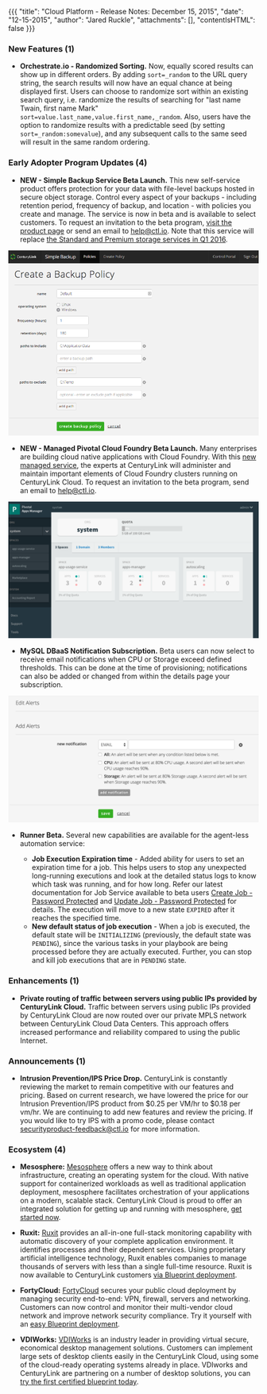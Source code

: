 {{{
"title": "Cloud Platform - Release Notes: December 15, 2015",
"date": "12-15-2015",
"author": "Jared Ruckle",
"attachments": [],
"contentIsHTML": false
}}}

### New Features (1)

* __Orchestrate.io - Randomized Sorting.__ Now, equally scored results can show up in different orders. By adding `sort=_random` to the URL query string, the search results will now have an equal chance at being displayed first. Users can choose to randomize sort within an existing search query, i.e. randomize the results of searching for "last name Twain, first name Mark" `sort=value.last_name,value.first_name,_random`. Also, users have the option to randomize results with a predictable seed (by setting `sort=_random:somevalue`), and any subsequent calls to the same seed will result in the same random ordering.

### Early Adopter Program Updates (4)

* __NEW - Simple Backup Service Beta Launch.__ This new self-service product offers protection for your data with file-level backups hosted in secure object storage. Control every aspect of your backups - including retention period, frequency of backup, and location - with policies you create and manage. The service is now in beta and is available to select customers. To request an invitation to the beta program, [visit the product page](https://www.ctl.io/simple-backup-service/) or send an email to [help@ctl.io](mailto:help@ctl.io). Note that this service will replace [the Standard and Premium storage services in Q1 2016](https://www.ctl.io/knowledge-base/support/backup-service-changes-faq/).

![Simple Backup Service Policy](../images/2015-12-15_simplebackup.png)

* __NEW - Managed Pivotal Cloud Foundry Beta Launch.__ Many enterprises are building cloud native applications with Cloud Foundry. With this [new managed service](https://www.ctl.io/managed-services/pivotal-cloud-foundry/), the experts at CenturyLink will administer and maintain important elements of Cloud Foundry clusters running on CenturyLink Cloud. To request an invitation to the beta program, send an email to [help@ctl.io](mailto:help@ctl.io).

![Cloud Foundry AppManager](../images/2015-12-15_managedpcf.png)

* __MySQL DBaaS Notification Subscription.__ Beta users can now select to receive email notifications when CPU or Storage exceed defined thresholds. This can be done at the time of provisioning; notifications can also be added or changed from within the details page your subscription.

![MySQL Notifications](../images/2015-12-15_mysql.png)

* __Runner Beta.__ Several new capabilities are available for the agent-less automation service:

  * **Job Execution Expiration time** - Added ability for users to set an expiration time for a job. This helps users to stop any unexpected long-running executions and look at the detailed status logs to know which task was running, and for how long. Refer our latest documentation for Job Service available to beta users [Create Job - Password Protected](http://info.runner.ctl.io/job-service/#createJob) and [Update Job - Password Protected](http://info.runner.ctl.io/job-service/#updateJob) for details. The execution will move to a new state `EXPIRED` after it reaches the specified time.
  * **New default status of job execution** - When a job is executed, the default state will be `INITIALIZING` (previously, the default state was `PENDING`), since the various tasks in your playbook are being processed before they are actually executed. Further, you can stop and kill job executions that are in `PENDING` state.

### Enhancements (1)

* __Private routing of traffic between servers using public IPs provided by CenturyLink Cloud.__ Traffic between servers using public IPs provided by CenturyLink Cloud are now routed over our private MPLS network between CenturyLink Cloud Data Centers. This approach offers increased performance and reliability compared to using the public Internet.

### Announcements (1)

* __Intrusion Prevention/IPS Price Drop.__ CenturyLink is constantly reviewing the market to remain competitive with our features and pricing. Based on current research, we have lowered the price for our Intrusion Prevention/IPS product from $0.25 per VM/hr to $0.18 per vm/hr. We are continuing to add new features and review the pricing. If you would like to try IPS with a promo code, please contact [securityproduct-feedback@ctl.io](mailto:securityproduct-feedback@ctl.io) for more information.

### Ecosystem (4)

* __Mesosphere:__ [Mesosphere](https://mesosphere.com/) offers a new way to think about infrastructure, creating an operating system for the cloud. With native support for containerized workloads as well as traditional application deployment, mesosphere facilitates orchestration of your applications on a modern, scalable stack. CenturyLink Cloud is proud to offer an integrated solution for getting up and running with mesosphere, [get started now](https://www.ctl.io/knowledge-base/ecosystem-partners/marketplace-guides/getting-started-with-mesosphere-blueprint/).

* __Ruxit:__ [Ruxit](https://ruxit.com/) provides an all-in-one full-stack monitoring capability with automatic discovery of your complete application environment. It identifies processes and their dependent services. Using proprietary artificial intelligence technology, Ruxit enables companies to manage thousands of servers with less than a single full-time resource.  Ruxit is now available to CenturyLink customers [via Blueprint deployment](https://www.ctl.io/knowledge-base/ecosystem-partners/marketplace-guides/getting-started-with-ruxit-blueprint/).

* __FortyCloud:__ [FortyCloud](http://www.fortycloud.com) secures your public cloud deployment by managing security end-to-end: VPN, firewall, servers and networking. Customers can now control and monitor their multi-vendor cloud network and improve network security compliance.  Try it yourself with an [easy Blueprint deployment](https://www.ctl.io/knowledge-base/ecosystem-partners/marketplace-guides/getting-started-with-fortycloud-appliance/).

* __VDIWorks:__ [VDIWorks](http://www.vdiworks.com) is an industry leader in providing virtual secure, economical desktop management solutions.  Customers can implement large sets of desktop clients easily in the CenturyLink Cloud, using some of the cloud-ready operating systems already in place. VDIworks and CenturyLink are partnering on a number of desktop solutions, you can [try the first certified blueprint today](https://www.ctl.io/knowledge-base/ecosystem-partners/marketplace-guides/getting-started-with-vdiworks-console/).
